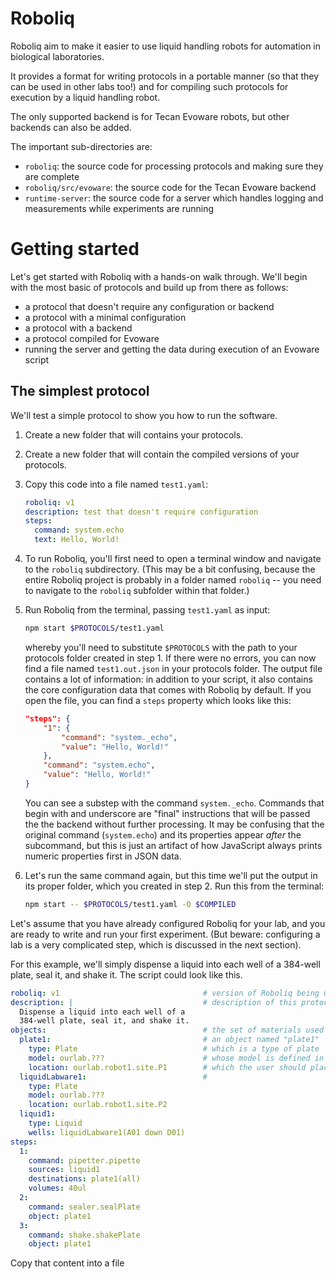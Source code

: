 # Roboliq

Roboliq aim to make it easier to use liquid handling robots for automation
in biological laboratories.

It provides a format for writing protocols in a portable manner (so that
they can be used in other labs too!) and for compiling such protocols
for execution by a liquid handling robot.

The only supported backend is for Tecan Evoware robots, but other backends
can also be added.

The important sub-directories are:

* `roboliq`: the source code for processing protocols and making sure they are complete
* `roboliq/src/evoware`: the source code for the Tecan Evoware backend
* `runtime-server`: the source code for a server which handles logging and measurements while experiments are running

# Getting started

Let's get started with Roboliq with a hands-on walk through.
We'll begin with the most basic of protocols and
build up from there as follows:

* a protocol that doesn't require any configuration or backend
* a protocol with a minimal configuration
* a protocol with a backend
* a protocol compiled for Evoware
* running the server and getting the data during execution of an Evoware script

## The simplest protocol

We'll test a simple protocol to show you how to run the software.

1) Create a new folder that will contains your protocols.

2) Create a new folder that will contain the compiled versions of your protocols.

3) Copy this code into a file named `test1.yaml`:

    ```yaml
    roboliq: v1
    description: test that doesn't require configuration
    steps:
      command: system.echo
      text: Hello, World!
    ```

4) To run Roboliq, you'll first need to open a terminal window and navigate to
the `roboliq` subdirectory.  (This may be a bit confusing, because the entire
Roboliq project is probably in a folder named `roboliq` -- you need to navigate
to the `roboliq` subfolder within that folder.)

5) Run Roboliq from the terminal, passing `test1.yaml` as input:

    ```sh
    npm start $PROTOCOLS/test1.yaml
    ```

    whereby you'll need to substitute `$PROTOCOLS` with the path to your
    protocols folder created in step 1.
    If there were no errors, you can now find a file named `test1.out.json` in
    your protocols folder.  The output file contains a lot of information:
    in addition to your script, it also contains the core configuration data
    that comes with Roboliq by default.  If you open the file, you can find
    a `steps` property which looks like this:

    ```json
    "steps": {
    	"1": {
    		"command": "system._echo",
    		"value": "Hello, World!"
    	},
    	"command": "system.echo",
    	"value": "Hello, World!"
    }
    ```

    You can see a substep with the command `system._echo`.  Commands that
    begin with and underscore are "final" instructions that
    will be passed the the backend without further processing.
    It may be confusing that the original command (`system.echo`) and its
    properties appear *after* the subcommand, but this is just an artifact of
    how JavaScript always prints numeric properties first in JSON data.

6) Let's run the same command again, but this time we'll put the output in its
    proper folder, which you created in step 2.  Run this from the terminal:

    ```sh
    npm start -- $PROTOCOLS/test1.yaml -O $COMPILED
    ```

Let's assume that you have already configured Roboliq for your lab, and you
are ready to write and run your first experiment.  (But beware: configuring
a lab is a very complicated step, which is discussed in the next section).

For this example, we'll simply dispense a liquid into each well of a 384-well
plate, seal it, and shake it.  The script could look like this.

```yaml
roboliq: v1                                # version of Roboliq being used
description: |                             # description of this protocol;the bar symbol (|) allows for multi-line text
  Dispense a liquid into each well of a
  384-well plate, seal it, and shake it.
objects:                                   # the set of materials used in this protocol
  plate1:                                  # an object named "plate1"
    type: Plate                            # which is a type of plate
    model: ourlab.???                      # whose model is defined in the configuration as "ourlab.???"
    location: ourlab.robot1.site.P1        # which the user should place at the location "P1", as defined in the configuration
  liquidLabware1:                          # 
    type: Plate
    model: ourlab.???
    location: ourlab.robot1.site.P2
  liquid1:
    type: Liquid
    wells: liquidLabware1(A01 down D01)
steps:
  1:
    command: pipetter.pipette
    sources: liquid1
    destinations: plate1(all)
    volumes: 40ul
  2:
    command: sealer.sealPlate
    object: plate1
  3:
    command: shake.shakePlate
    object: plate1
```

Copy that content into a file 
